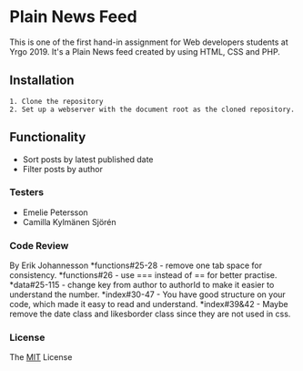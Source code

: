 # Plain News Feed

This is one of the first hand-in assignment for Web developers students at Yrgo 2019. 
It's a Plain News feed created by using HTML, CSS and PHP. 

## Installation
    1. Clone the repository
    2. Set up a webserver with the document root as the cloned repository.
    
## Functionality 
* Sort posts by latest published date
* Filter posts by author

### Testers
* Emelie Petersson
* Camilla Kylmänen Sjörén 

### Code Review
By Erik Johannesson
*functions#25-28 - remove one tab space for consistency.
*functions#26 - use === instead of == for better practise.
*data#25-115 - change key from author to authorId to make it easier to understand the number.
*index#30-47 - You have good structure on your code, which made it easy to read and understand.
*index#39&42 - Maybe remove the date class and likesborder class since they are not used in css.

### License

The [MIT](https://github.com/Juljulia/Plain-news/blob/master/LICENSE) License 
